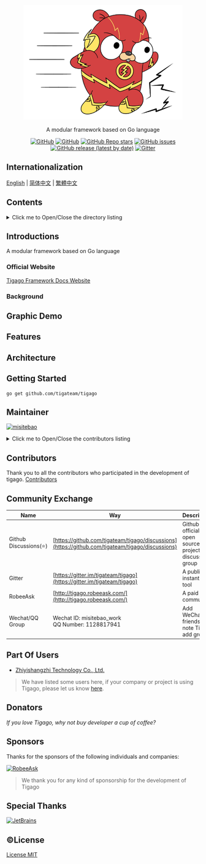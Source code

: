 <p align="center">
  <img src="/logo.png" height="300"/>
</p>
<p align="center">
A modular framework based on Go language
</p>
<p align="center">
  <a href="https://github.com/tigateam/tigago/blob/main/LICENSE"><img alt="GitHub" src="https://img.shields.io/github/license/tigateam/tigago?style=flat-square"/></a>
  <a href="https://github.com/misitebao/standard-repository"><img alt="GitHub" src="https://img.shields.io/badge/Readme--Style-standard--repository-brightgreen?style=flat-square"/></a>
  <a href="https://github.com/tigateam/tigago"><img alt="GitHub Repo stars" src="https://img.shields.io/github/stars/tigateam/tigago?style=flat-square"/></a>
  <a href="https://github.com/tigateam/tigago/issues"><img alt="GitHub issues" src="https://img.shields.io/github/issues/tigateam/tigago?style=flat-square"/></a>
  <a href="https://github.com/tigateam/tigago/releases"><img alt="GitHub release (latest by date)" src="https://img.shields.io/github/v/release/tigateam/tigago?style=flat-square"/></a>
  <a href="https://gitter.im/tigateam/tigago"><img alt="Gitter" src="https://img.shields.io/gitter/room/tigateam/tigago?style=flat-square"/></a>
</p>

<span id="nav-1"></span>

## Internationalization

[English](README.md) | [简体中文](README.zh-Hans.md) | [繁體中文](README.zh-Hant.md)

<span id="nav-2"></span>

## Contents

<details>
  <summary>Click me to Open/Close the directory listing</summary>

- [Internationalization](#nav-1)
- [Contents](#nav-2)
- [Introductions](#nav-3)
  - [Official Website](#nav-3-1)
  - [Background](#nav-3-2)
- [Graphic Demo](#nav-4)
- [Features](#nav-5)
- [Architecture](#nav-6)
- [Getting Started](#nav-7)
- [Maintainer](#nav-8)
- [Contributors](#nav-9)
- [Community Exchange](#nav-10)
- [Part Of Users](#nav-11)
- [Release History](CHANGE.md)
- [Donators](#nav-12)
- [Sponsors](#nav-13)
- [Special Thanks](#nav-14)
- [License](#nav-15)

</details>

<span id="nav-3"></span>

## Introductions

A modular framework based on Go language

<span id="nav-3-1"></span>

### Official Website

[Tigago Framework Docs Website](https://tigago.tigateam.org)

<span id="nav-3-2"></span>

### Background

<span id="nav-4"></span>

## Graphic Demo

<span id="nav-5"></span>

## Features

<span id="nav-6"></span>

## Architecture

<span id="nav-7"></span>

## Getting Started

```
go get github.com/tigateam/tigago
```

<span id="nav-8"></span>

## Maintainer

<a href="https://github.com/misitebao"><img src="https://github.com/misitebao.png" width="40" height="40" alt="misitebao" title="misitebao"/></a>

<details>
  <summary>Click me to Open/Close the contributors listing</summary>

- [Misitebao](https://github.com/misitebao)

</details>

<span id="nav-9"></span>

## Contributors

Thank you to all the contributors who participated in the development of tigago. [Contributors](https://github.com/tigateam/tigago/graphs/contributors)

<span id="nav-10"></span>

## Community Exchange

| Name                   | Way                                                                                              | Description                                          |
| ---------------------- | ------------------------------------------------------------------------------------------------ | ---------------------------------------------------- |
| Github Discussions(⭐) | [https://github.com/tigateam/tigago/discussions](https://github.com/tigateam/tigago/discussions) | Github official open source project discussion group |
| Gitter                 | [https://gitter.im/tigateam/tigago](https://gitter.im/tigateam/tigago)                           | A public instant chat tool                           |
| RobeeAsk               | [http://tigago.robeeask.com/](http://tigago.robeeask.com/)                                       | A paid Q&A community                                 |
| Wechat/QQ Group        | Wechat ID: misitebao_work</br>QQ Number: 1128817941                                              | Add WeChat/QQ friends, note Tigago add group.        |

<span id="nav-11"></span>

## Part Of Users

- [Zhiyishangzhi Technology Co., Ltd.](#)

> We have listed some users here, if your company or project is using Tigago, please let us know [here](https://github.com/tigateam/tigago/issues/14).

<span id="nav-12"></span>

## Donators

_If you love Tigago, why not buy developer a cup of coffee?_

<span id="nav-13"></span>

## Sponsors

Thanks for the sponsors of the following individuals and companies:

<a href="https://robeeask.com">
  <img src="https://cdn.jsdelivr.net/gh/misitebao/CDN@main/logo/robeeask.png" height="50px" alt="RobeeAsk"/>
</a>

> We thank you for any kind of sponsorship for the development of Tigago

<span id="nav-14"></span>

## Special Thanks

<a href="https://www.jetbrains.com/?from=Tigaui">
  <img src="https://cdn.jsdelivr.net/gh/misitebao/CDN@main/logo/jetbrains.png" height="130px" alt="JetBrains"/>
</a>

<span id="nav-15"></span>

## ©️License

[License MIT](LICENSE)
